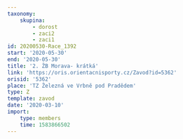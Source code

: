 ```yaml
---
taxonomy:
    skupina:
        - dorost
        - zaci2
        - zaci1
id: 20200530-Race_1392
start: '2020-05-30'
end: '2020-05-30'
title: '2. ŽB Morava- krátká'
link: 'https://oris.orientacnisporty.cz/Zavod?id=5362'
orisid: '5362'
place: 'TZ Železná ve Vrbně pod Pradědem'
type: Z
template: zavod
date: '2020-03-10'
import:
    type: members
    time: 1583866502
---
```

